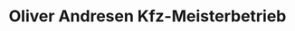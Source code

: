 ---
title: "Oliver Andresen Kfz-Meisterbetrieb"
url: /tastrup/oliver-andresen-kfz-meisterbetrieb/
shop: Autowerkstatt
---